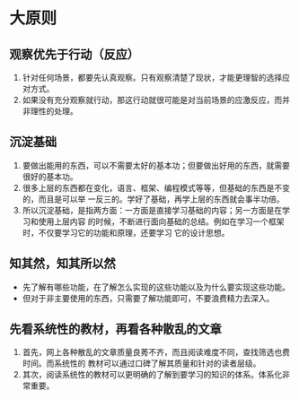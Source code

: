 # 大原则


## 观察优先于行动（反应）
1. 针对任何场景，都要先认真观察。只有观察清楚了现状，才能更理智的选择应对方式。
2. 如果没有充分观察就行动，那这行动就很可能是对当前场景的应激反应，而并非理性的处理。


## 沉淀基础
1. 要做出能用的东西，可以不需要太好的基本功；但要做出好用的东西，就需要很好的基本功。
2. 很多上层的东西都在变化，语言、框架、编程模式等等，但基础的东西是不变的，而且是可以举
一反三的。学好了基础，再学上层的东西就会事半功倍。
3. 所以沉淀基础，是指两方面：一方面是直接学习基础的内容；另一方面是在学习和使用上层内容
的时候，不断进行面向基础的总结。例如在学习一个框架时，不仅要学习它的功能和原理，还要学习
它的设计思想。


## 知其然，知其所以然
* 先了解有哪些功能，在了解怎么实现的这些功能以及为什么要实现这些功能。
* 但对于非主要使用的东西，只需要了解功能即可，不要浪费精力去深入。


## 先看系统性的教材，再看各种散乱的文章
1. 首先，网上各种散乱的文章质量良莠不齐，而且阅读难度不同，查找筛选也费时间。而系统性的
教材可以通过口碑了解其质量和针对的读者层级。
2. 其次，阅读系统性的教材可以更明确的了解到要学习的知识的体系。体系化非常重要。
